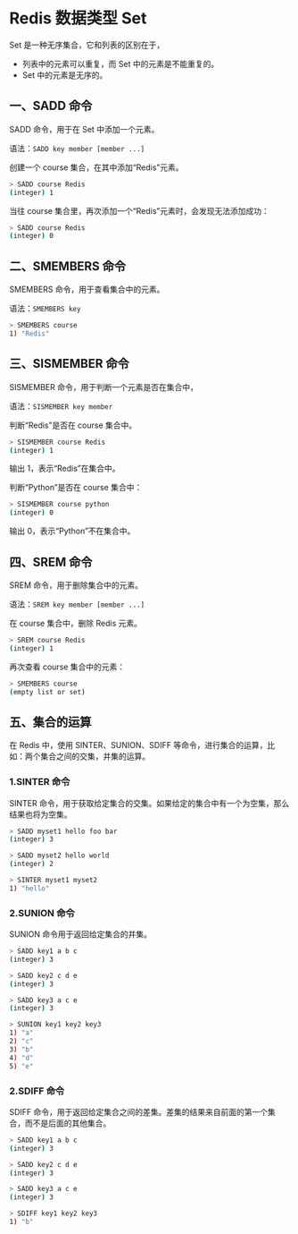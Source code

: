 # Redis 数据类型 Set

Set 是一种无序集合，它和列表的区别在于，

- 列表中的元素可以重复，而 Set 中的元素是不能重复的。
- Set 中的元素是无序的。

## 一、SADD 命令

SADD 命令，用于在 Set 中添加一个元素。

语法：`SADD key member [member ...]`

创建一个 course 集合，在其中添加“Redis”元素。

```bash
> SADD course Redis
(integer) 1
```

当往 course 集合里，再次添加一个“Redis”元素时，会发现无法添加成功：

```bash
> SADD course Redis
(integer) 0
```

## 二、SMEMBERS 命令

SMEMBERS 命令，用于查看集合中的元素。

语法：`SMEMBERS key`

```bash
> SMEMBERS course
1) "Redis"
```

## 三、SISMEMBER 命令

SISMEMBER 命令，用于判断一个元素是否在集合中，

语法：`SISMEMBER key member`

判断“Redis”是否在 course 集合中。

```bash
> SISMEMBER course Redis
(integer) 1
```

输出 1，表示“Redis”在集合中。

判断“Python”是否在 course 集合中：

```bash
> SISMEMBER course python
(integer) 0
```

输出 0，表示“Python”不在集合中。

## 四、SREM 命令

SREM 命令，用于删除集合中的元素。

语法：`SREM key member [member ...]`

在 course 集合中，删除 Redis 元素。

```bash
> SREM course Redis
(integer) 1
```

再次查看 course 集合中的元素：

```bash
> SMEMBERS course
(empty list or set)
```

## 五、集合的运算

在 Redis 中，使用 SINTER、SUNION、SDIFF 等命令，进行集合的运算，比如：两个集合之间的交集，并集的运算。

### 1.SINTER 命令

SINTER 命令，用于获取给定集合的交集。如果给定的集合中有一个为空集，那么结果也将为空集。

```bash
> SADD myset1 hello foo bar
(integer) 3

> SADD myset2 hello world
(integer) 2

> SINTER myset1 myset2
1) "hello"
```

### 2.SUNION 命令

SUNION 命令用于返回给定集合的并集。

```bash
> SADD key1 a b c
(integer) 3

> SADD key2 c d e
(integer) 3

> SADD key3 a c e
(integer) 3

> SUNION key1 key2 key3
1) "a"
2) "c"
3) "b"
4) "d"
5) "e"
```

### 2.SDIFF 命令

SDIFF 命令，用于返回给定集合之间的差集。差集的结果来自前面的第一个集合，而不是后面的其他集合。

```bash
> SADD key1 a b c
(integer) 3

> SADD key2 c d e
(integer) 3

> SADD key3 a c e
(integer) 3

> SDIFF key1 key2 key3
1) "b"
```



